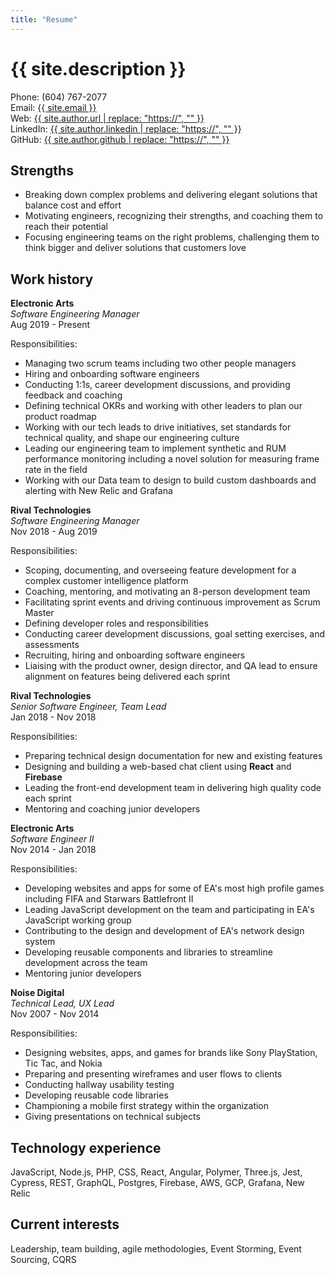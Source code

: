 ```yaml
---
title: "Resume"
---
```


# {{ site.description }}

Phone: (604) 767-2077<br>
Email: <a href="mailto: {{ site.email }}">{{ site.email }}</a><br>
Web: <a href="mailto: {{ site.author.url }}">{{ site.author.url | replace: "https://", "" }}</a><br>
LinkedIn: <a href="{{ site.author.linkedin }}">{{ site.author.linkedin | replace: "https://", "" }}</a><br>
GitHub: <a href="{{ site.author.github }}">{{ site.author.github | replace: "https://", "" }}</a>

## Strengths

- Breaking down complex problems and delivering elegant solutions that balance cost and effort
- Motivating engineers, recognizing their strengths, and coaching them to reach their potential
- Focusing engineering teams on the right problems, challenging them to think bigger and deliver solutions that customers love

## Work history 

**Electronic Arts**<br>
_Software Engineering Manager_<br>
Aug 2019 - Present

Responsibilities:
- Managing two scrum teams including two other people managers
- Hiring and onboarding software engineers
- Conducting 1:1s, career development discussions, and providing feedback and coaching
- Defining technical OKRs and working with other leaders to plan our product roadmap
- Working with our tech leads to drive initiatives, set standards for technical quality, and shape our engineering culture
- Leading our engineering team to implement synthetic and RUM performance monitoring including a novel solution for measuring frame rate in the field
- Working with our Data team to design to build custom dashboards and alerting with New Relic and Grafana


**Rival Technologies**<br>
_Software Engineering Manager_<br>
Nov 2018 - Aug 2019

Responsibilities:

- Scoping, documenting, and overseeing feature development for a complex customer intelligence platform 
- Coaching, mentoring, and motivating an 8-person development team
- Facilitating sprint events and driving continuous improvement as Scrum Master
- Defining developer roles and responsibilities
- Conducting career development discussions, goal setting exercises, and assessments
- Recruiting, hiring and onboarding software engineers
- Liaising with the product owner, design director, and QA lead to ensure alignment on features being delivered each sprint


**Rival Technologies**<br>
_Senior Software Engineer, Team Lead_<br>
Jan 2018 - Nov 2018

Responsibilities:

- Preparing technical design documentation for new and existing features
- Designing and building a web-based chat client using **React** and **Firebase**
- Leading the front-end development team in delivering high quality code each sprint
- Mentoring and coaching junior developers


**Electronic Arts**<br>
_Software Engineer II_<br>
Nov 2014 - Jan 2018

Responsibilities:

- Developing websites and apps for some of EA's most high profile games including FIFA and Starwars Battlefront II
- Leading JavaScript development on the team and participating in EA's JavaScript working group
- Contributing to the design and development of EA's network design system
- Developing reusable components and libraries to streamline development across the team
- Mentoring junior developers

**Noise Digital**<br>
_Technical Lead, UX Lead_<br>
Nov 2007 - Nov 2014

Responsibilities:

- Designing websites, apps, and games for brands like Sony PlayStation, Tic Tac, and Nokia
- Preparing and presenting wireframes and user flows to clients 
- Conducting hallway usability testing
- Developing reusable code libraries
- Championing a mobile first strategy within the organization
- Giving presentations on technical subjects

## Technology experience 

JavaScript, Node.js, PHP, CSS, React, Angular, Polymer, Three.js, Jest, Cypress, REST, GraphQL, Postgres, Firebase, AWS, GCP, Grafana, New Relic

## Current interests

Leadership, team building, agile methodologies, Event Storming, Event Sourcing, CQRS

